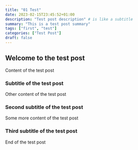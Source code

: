 ```yaml
---
title: "01 Test"
date: 2023-02-15T23:45:52+01:00
description: "Test post description" # is like a subtitle
summary: "This is a test post summary"
tags: ["first", "test"]
categories: ["Test Post"]
draft: false
---
```


## Welcome to the test post

Content of the test post

### Subtitle of the test post

Other content of the test post

### Second subtitle of the test post

Some more content of the test post

### Third subtitle of the test post

End of the test post
